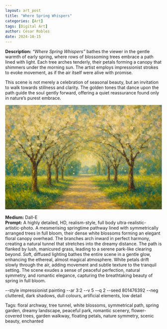 ```yaml
---
layout: art_post
title: "Where Spring Whispers"
categories: [Art]
tags: [Digital Art]
author: César Robles
date: 2024-10-15
---
```

**Description:** *“Where Spring Whispers”* bathes the viewer in the gentle warmth of early spring, where rows of blossoming trees embrace a path lined with light. Each tree arches tenderly, their petals forming a canopy that shimmers under the morning sun. The artist employs impressionist strokes to evoke movement, as if the air itself were alive with promise.

This scene is not merely a celebration of seasonal beauty, but an invitation to walk towards stillness and clarity. The golden tones that dance upon the path guide the soul gently forward, offering a quiet reassurance found only in nature’s purest embrace.

![Where Spring Whispers](/imag/digital_art/where_spring_whispers.png)

**Medium:** Dall-E\
**Prompt:** A highly detailed, HD, realism-style,  full body ultra-realistic-artistic-photo. A mesmerising springtime pathway lined with symmetrically arranged trees in full bloom, their dense white blossoms forming an elegant floral canopy overhead. The branches arch inward in perfect harmony, creating a natural tunnel that stretches into the dreamy distance. The path is flanked by lush, manicured grass, leading to a serene park-like clearing beyond. Soft, diffused lighting bathes the entire scene in a gentle glow, enhancing the ethereal, almost magical atmosphere. White petals drift slowly through the air, adding movement and subtle texture to the tranquil setting. The scene exudes a sense of peaceful perfection, natural symmetry, and romantic elegance, capturing the breathtaking beauty of spring in full bloom.

--style impressionist painting --ar 3:2 --v 5 --q 2 --seed 801476392 --neg cluttered, dark shadows, dull colours, artificial elements, low detail

Tags: floral archway, tree tunnel, white blossoms, symmetrical path, spring garden, dreamy landscape, peaceful park, romantic scenery, flower-covered trees, garden walkway, floating petals, nature symmetry, scenic beauty, enchanted